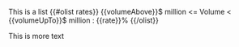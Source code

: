 This is a list
{{#olist rates}}
{{volumeAbove}}$ million <= Volume < {{volumeUpTo}}$ million : {{rate}}%
{{/olist}}

This is more text
